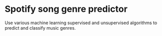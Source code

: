# Spotify song genre predictor 
Use various machine learning supervised and unsupervised algorithms to predict and classify music genres.
